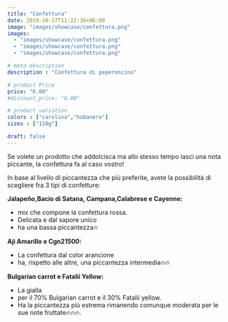 ```yaml
---
title: "Confettura"
date: 2019-10-17T11:22:16+06:00
image: "images/showcase/confettura.png"
images: 
  - "images/showcase/confettura.png"
  - "images/showcase/confettura.png"
  - "images/showcase/confettura.png"

# meta description
description : "Confettura di peperoncino"

# product Price
price: "6.00"
#discount_price: "6.00"

# product variation
colors : ["carolina","habanero"]
sizes : ["110g"]

draft: false
---
```


Se volete un prodotto che addolcisca ma allo stesso tempo lasci una nota piccante, la confettura fa al caso vostro!

In base al livello di piccantezza che più preferite, avete la possibilità di scegliere fra 3 tipi di confetture:

**Jalapeño,Bacio di Satana, Campana,Calabrese e Cayenne:**

- mix che compone la confettura rossa. 
- Delicata e dal sapore unico
- ha una bassa piccantezza🔥

**Aji Amarillo e Cgn21500:**

- La confettura dal color arancione 
- ha, rispetto alle altre, una piccantezza intermedia🔥🔥

**Bulgarian carrot e Fatalii Yellow:**

- La gialla
- per il 70% Bulgarian carrot e il 30% Fatalii yellow. 
- Ha la piccantezza più estrema rimanendo comunque moderata per le sue note fruttate🔥🔥🔥.